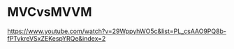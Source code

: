 # MVCvsMVVM

https://www.youtube.com/watch?v=29WppyhWO5c&list=PL_csAAO9PQ8b-fPTvkreVSxZEKespYRQe&index=2
